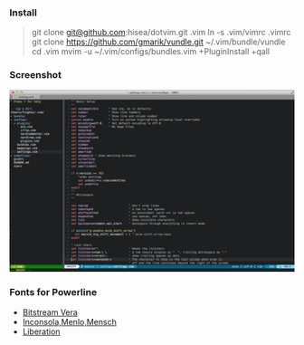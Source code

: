### Install
> git clone git@github.com:hisea/dotvim.git .vim
> ln -s .vim/vimrc .vimrc
> git clone https://github.com/gmarik/vundle.git ~/.vim/bundle/vundle
> cd .vim
> mvim -u ~/.vim/configs/bundles.vim +PluginInstall +qall

### Screenshot
![Screenshot](https://github.com/hisea/dotvim/raw/master/screenshot.png)

### Fonts for Powerline
* [Bitstream Vera](https://gist.github.com/1695735)
* [Inconsola,Menlo,Mensch](https://gist.github.com/1595572)
* [Liberation](https://github.com/Lokaltog/powerline-fonts/tree/master/LiberationMono)
